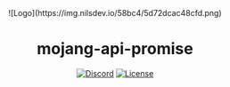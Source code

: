 <div align="center">
![Logo](https://img.nilsdev.io/58bc4/5d72dcac48cfd.png)

# mojang-api-promise

[![Discord](https://img.shields.io/discord/617339081168388110?color=green&label=discord&logo=discord&logoColor=white&style=for-the-badge)](https://discord.gg/mEnDydK)
[![License](https://img.shields.io/badge/license-MIT-green?style=for-the-badge&logo=gitlab)](https://github.com/thenilsdev/mojang-api-promise/blob/master/LICENSE)

</div>
